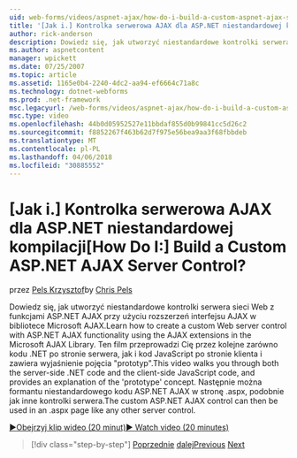 ```yaml
---
uid: web-forms/videos/aspnet-ajax/how-do-i-build-a-custom-aspnet-ajax-server-control
title: '[Jak i.] Kontrolka serwerowa AJAX dla ASP.NET niestandardowej kompilacji | Microsoft Docs'
author: rick-anderson
description: Dowiedz się, jak utworzyć niestandardowe kontrolki serwera sieci Web z funkcjami ASP.NET AJAX przy użyciu rozszerzeń interfejsu AJAX w bibliotece Microsoft AJAX. To wideo przedstawia...
ms.author: aspnetcontent
manager: wpickett
ms.date: 07/25/2007
ms.topic: article
ms.assetid: 1165e0b4-2240-4dc2-aa94-ef6664c71a8c
ms.technology: dotnet-webforms
ms.prod: .net-framework
msc.legacyurl: /web-forms/videos/aspnet-ajax/how-do-i-build-a-custom-aspnet-ajax-server-control
msc.type: video
ms.openlocfilehash: 44b0d05952527e11bbdaf855d0b99841cc5d26c2
ms.sourcegitcommit: f8852267f463b62d7f975e56bea9aa3f68fbbdeb
ms.translationtype: MT
ms.contentlocale: pl-PL
ms.lasthandoff: 04/06/2018
ms.locfileid: "30885552"
---
```

<a name="how-do-i-build-a-custom-aspnet-ajax-server-control"></a><span data-ttu-id="bb0d3-105">[Jak i.] Kontrolka serwerowa AJAX dla ASP.NET niestandardowej kompilacji</span><span class="sxs-lookup"><span data-stu-id="bb0d3-105">[How Do I:] Build a Custom ASP.NET AJAX Server Control?</span></span>
====================
<span data-ttu-id="bb0d3-106">przez [Pels Krzysztof](https://twitter.com/chrispels)</span><span class="sxs-lookup"><span data-stu-id="bb0d3-106">by [Chris Pels](https://twitter.com/chrispels)</span></span>

<span data-ttu-id="bb0d3-107">Dowiedz się, jak utworzyć niestandardowe kontrolki serwera sieci Web z funkcjami ASP.NET AJAX przy użyciu rozszerzeń interfejsu AJAX w bibliotece Microsoft AJAX.</span><span class="sxs-lookup"><span data-stu-id="bb0d3-107">Learn how to create a custom Web server control with ASP.NET AJAX functionality using the AJAX extensions in the Microsoft AJAX Library.</span></span> <span data-ttu-id="bb0d3-108">Ten film przeprowadzi Cię przez kolejne zarówno kodu .NET po stronie serwera, jak i kod JavaScript po stronie klienta i zawiera wyjaśnienie pojęcia "prototyp".</span><span class="sxs-lookup"><span data-stu-id="bb0d3-108">This video walks you through both the server-side .NET code and the client-side JavaScript code, and provides an explanation of the 'prototype' concept.</span></span> <span data-ttu-id="bb0d3-109">Następnie można formantu niestandardowego kodu ASP.NET AJAX w stronę .aspx, podobnie jak inne kontrolki serwera.</span><span class="sxs-lookup"><span data-stu-id="bb0d3-109">The custom ASP.NET AJAX control can then be used in an .aspx page like any other server control.</span></span>

[<span data-ttu-id="bb0d3-110">&#9654;Obejrzyj klip wideo (20 minut)</span><span class="sxs-lookup"><span data-stu-id="bb0d3-110">&#9654; Watch video (20 minutes)</span></span>](https://channel9.msdn.com/Blogs/ASP-NET-Site-Videos/how-do-i-build-a-custom-aspnet-ajax-server-control)

> [!div class="step-by-step"]
> <span data-ttu-id="bb0d3-111">[Poprzednie](how-do-i-debug-aspnet-ajax-applications-using-visual-studio-2005.md)
> [dalej](how-do-i-use-javascript-to-refresh-an-aspnet-ajax-updatepanel.md)</span><span class="sxs-lookup"><span data-stu-id="bb0d3-111">[Previous](how-do-i-debug-aspnet-ajax-applications-using-visual-studio-2005.md)
[Next](how-do-i-use-javascript-to-refresh-an-aspnet-ajax-updatepanel.md)</span></span>
